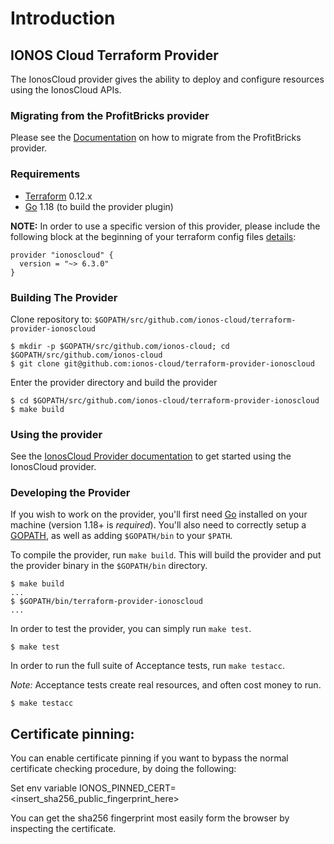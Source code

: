 # Introduction

## IONOS Cloud Terraform Provider

The IonosCloud provider gives the ability to deploy and configure resources using the IonosCloud APIs.

### Migrating from the ProfitBricks provider

Please see the [Documentation](../docs/index.md#migrating-from-the-profitbricks-provider) on how to migrate from the ProfitBricks provider.

### Requirements

* [Terraform](https://www.terraform.io/downloads.html) 0.12.x
* [Go](https://golang.org/doc/install) 1.18 (to build the provider plugin)

**NOTE:** In order to use a specific version of this provider, please include the following block at the beginning of your terraform config files [details](https://www.terraform.io/docs/configuration/terraform.html#specifying-a-required-terraform-version):

```
provider "ionoscloud" {
  version = "~> 6.3.0"
}
```

### Building The Provider

Clone repository to: `$GOPATH/src/github.com/ionos-cloud/terraform-provider-ionoscloud`

```
$ mkdir -p $GOPATH/src/github.com/ionos-cloud; cd $GOPATH/src/github.com/ionos-cloud
$ git clone git@github.com:ionos-cloud/terraform-provider-ionoscloud
```

Enter the provider directory and build the provider

```
$ cd $GOPATH/src/github.com/ionos-cloud/terraform-provider-ionoscloud
$ make build
```

### Using the provider

See the [IonosCloud Provider documentation](https://registry.terraform.io/providers/ionos-cloud/ionoscloud/latest/docs) to get started using the IonosCloud provider.

### Developing the Provider

If you wish to work on the provider, you'll first need [Go](http://www.golang.org) installed on your machine (version 1.18+ is _required_). You'll also need to correctly setup a [GOPATH](http://golang.org/doc/code.html#GOPATH), as well as adding `$GOPATH/bin` to your `$PATH`.

To compile the provider, run `make build`. This will build the provider and put the provider binary in the `$GOPATH/bin` directory.

```
$ make build
...
$ $GOPATH/bin/terraform-provider-ionoscloud
...
```

In order to test the provider, you can simply run `make test`.

```
$ make test
```

In order to run the full suite of Acceptance tests, run `make testacc`.

_Note:_ Acceptance tests create real resources, and often cost money to run.

```
$ make testacc
```

## Certificate pinning:

You can enable certificate pinning if you want to bypass the normal certificate checking procedure,
by doing the following:

Set env variable IONOS_PINNED_CERT=<insert_sha256_public_fingerprint_here>

You can get the sha256 fingerprint most easily form the browser by inspecting the certificate.